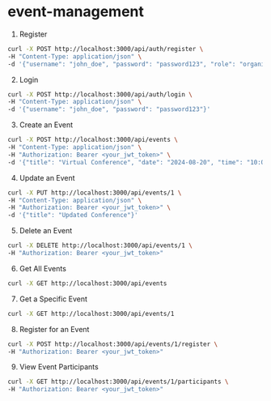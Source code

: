 # event-management

1. Register

```bash
curl -X POST http://localhost:3000/api/auth/register \
-H "Content-Type: application/json" \
-d '{"username": "john_doe", "password": "password123", "role": "organizer"}'
```

2. Login

```bash
curl -X POST http://localhost:3000/api/auth/login \
-H "Content-Type: application/json" \
-d '{"username": "john_doe", "password": "password123"}'
```

3. Create an Event

```bash
curl -X POST http://localhost:3000/api/events \
-H "Content-Type: application/json" \
-H "Authorization: Bearer <your_jwt_token>" \
-d '{"title": "Virtual Conference", "date": "2024-08-20", "time": "10:00 AM", "description": "Tech conference"}'
```

4. Update an Event

```bash
curl -X PUT http://localhost:3000/api/events/1 \
-H "Content-Type: application/json" \
-H "Authorization: Bearer <your_jwt_token>" \
-d '{"title": "Updated Conference"}'
```

5. Delete an Event

```bash
curl -X DELETE http://localhost:3000/api/events/1 \
-H "Authorization: Bearer <your_jwt_token>"
```

6. Get All Events

```bash
curl -X GET http://localhost:3000/api/events
```

7. Get a Specific Event

```bash
curl -X GET http://localhost:3000/api/events/1
```

8. Register for an Event

```bash
curl -X POST http://localhost:3000/api/events/1/register \
-H "Authorization: Bearer <your_jwt_token>"
```

9. View Event Participants

```bash
curl -X GET http://localhost:3000/api/events/1/participants \
-H "Authorization: Bearer <your_jwt_token>"
```